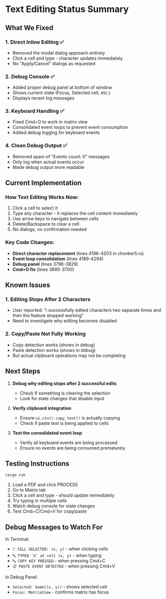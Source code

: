# Text Editing Status Summary

## What We Fixed

### 1. **Direct Inline Editing** ✅
- Removed the modal dialog approach entirely
- Click a cell and type - character updates immediately
- No "Apply/Cancel" dialogs as requested

### 2. **Debug Console** ✅
- Added proper debug panel at bottom of window
- Shows current state (Focus, Selected cell, etc.)
- Displays recent log messages

### 3. **Keyboard Handling** ✅
- Fixed Cmd+O to work in matrix view
- Consolidated event loops to prevent event consumption
- Added debug logging for keyboard events

### 4. **Clean Debug Output** ✅
- Removed spam of "Events count: 0" messages
- Only log when actual events occur
- Made debug output more readable

## Current Implementation

### How Text Editing Works Now:
1. Click a cell to select it
2. Type any character - it replaces the cell content immediately
3. Use arrow keys to navigate between cells
4. Delete/Backspace to clear a cell
5. No dialogs, no confirmation needed

### Key Code Changes:
- **Direct character replacement** (lines 4196-4203 in chonker5.rs)
- **Event loop consolidation** (lines 4189-4294)
- **Debug panel** (lines 3796-3829)
- **Cmd+O fix** (lines 3695-3700)

## Known Issues

### 1. **Editing Stops After 2 Characters**
- User reported: "i successfully edited characters two separate times and then the feature stopped working"
- Need to investigate why editing becomes disabled

### 2. **Copy/Paste Not Fully Working**
- Copy detection works (shows in debug)
- Paste detection works (shows in debug)
- But actual clipboard operations may not be completing

## Next Steps

1. **Debug why editing stops after 2 successful edits**
   - Check if something is clearing the selection
   - Look for state changes that disable input

2. **Verify clipboard integration**
   - Ensure `ui.ctx().copy_text()` is actually copying
   - Check if paste text is being applied to cells

3. **Test the consolidated event loop**
   - Verify all keyboard events are being processed
   - Ensure no events are being consumed prematurely

## Testing Instructions

```bash
cargo run
```

1. Load a PDF and click PROCESS
2. Go to Matrix tab
3. Click a cell and type - should update immediately
4. Try typing in multiple cells
5. Watch debug console for state changes
6. Test Cmd+C/Cmd+V for copy/paste

## Debug Messages to Watch For

In Terminal:
- `🖱️ CELL SELECTED: (x, y)` - when clicking cells
- `🔤 TYPED 'X' at cell (x, y)` - when typing
- `🔤 COPY KEY PRESSED` - when pressing Cmd+C
- `📋 PASTE EVENT DETECTED` - when pressing Cmd+V

In Debug Panel:
- `Selected: Some((x, y))` - shows selected cell
- `Focus: MatrixView` - confirms matrix has focus